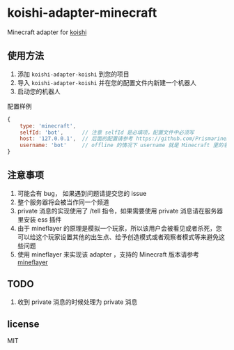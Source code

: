 # koishi-adapter-minecraft  

Minecraft adapter for [koishi](https://github.com/koishijs/koishi)  

## 使用方法  

1. 添加 `koishi-adapter-koishi` 到您的项目  
2. 导入 `koishi-adapter-koishi` 并在您的配置文件内新建一个机器人  
3. 启动您的机器人  

配置样例
```javascript
{
    type: 'minecraft',
    selfId: 'bot',      // 注意 selfId 是必填项，配置文件中必须写
    host: '127.0.0.1',  // 后面的配置请参考 https://github.com/PrismarineJS/mineflayer
    username: 'bot'     // offline 的情况下 username 就是 Minecraft 里的名字
}
```  

## 注意事项  

1. 可能会有 bug， 如果遇到问题请提交您的 issue  
2. 整个服务器将会被当作同一个频道  
3. private 消息的实现使用了 /tell 指令，如果需要使用 private 消息请在服务器里安装 ess 插件  
4. 由于 mineflayer 的原理是模拟一个玩家，所以该用户会被看见或者杀死，您可以给这个玩家设置其他的出生点、给予创造模式或者观察者模式等来避免这些问题  
5. 使用 mineflayer 来实现该 adapter ，支持的 Minecraft 版本请参考 [mineflayer](https://github.com/PrismarineJS/mineflayer)  

## TODO  

1. 收到 private 消息的时候处理为 private 消息  

## license  

MIT  
